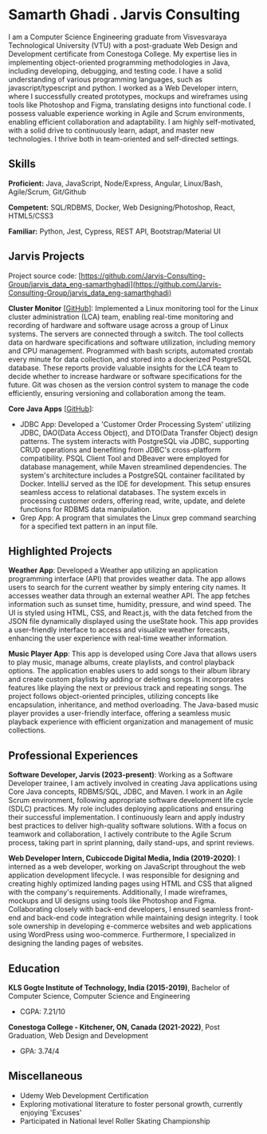 # Samarth Ghadi . Jarvis Consulting

I am a Computer Science Engineering graduate from Visvesvaraya Technological University (VTU) with a post-graduate Web Design and Development certificate from Conestoga College. My expertise lies in implementing object-oriented programming methodologies in Java, including developing, debugging, and testing code. I have a solid understanding of various programming languages, such as javascript/typescript and python. I worked as a Web Developer intern, where I successfully created prototypes, mockups and wireframes using tools like Photoshop and Figma, translating designs into functional code. I possess valuable experience working in Agile and Scrum environments, enabling efficient collaboration and adaptability. I am highly self-motivated, with a solid drive to continuously learn, adapt, and master new technologies. I thrive both in team-oriented and self-directed settings.

## Skills

**Proficient:** Java, JavaScript, Node/Express, Angular, Linux/Bash, Agile/Scrum, Git/Github

**Competent:** SQL/RDBMS, Docker, Web Designing/Photoshop, React, HTML5/CSS3

**Familiar:** Python, Jest, Cypress, REST API, Bootstrap/Material UI

## Jarvis Projects

Project source code: [https://github.com/Jarvis-Consulting-Group/jarvis_data_eng-samarthghadi](https://github.com/Jarvis-Consulting-Group/jarvis_data_eng-samarthghadi)


**Cluster Monitor** [[GitHub](https://github.com/Jarvis-Consulting-Group/jarvis_data_eng-samarthghadi/tree/masterhttps://github.com/Jarvis-Consulting-Group/jarvis_data_eng-samarthghadi/tree/master/linux_sql)]: Implemented a Linux monitoring tool for the Linux cluster administration (LCA) team, enabling real-time monitoring and recording of hardware and software usage across a group of Linux systems. The servers are connected through a switch. The tool collects data on hardware specifications and software utilization, including memory and CPU management. Programmed with bash scripts, automated crontab every minute for data collection, and stored into a dockerized PostgreSQL database. These reports provide valuable insights for the LCA team to decide whether to increase hardware or software specifications for the future. Git was chosen as the version control system to manage the code efficiently, ensuring versioning and collaboration among the team.

**Core Java Apps** [[GitHub](https://github.com/Jarvis-Consulting-Group/jarvis_data_eng-samarthghadi/tree/masterhttps://github.com/Jarvis-Consulting-Group/jarvis_data_eng-samarthghadi/tree/master/core_java)]:
      
  - JDBC App: Developed a 'Customer Order Processing System' utilizing JDBC, DAO(Data Access Object), and DTO(Data Transfer Object) design patterns. The system interacts with PostgreSQL via JDBC, supporting CRUD operations and benefiting from JDBC's cross-platform compatibility. PSQL Client Tool and DBeaver were employed for database management, while Maven streamlined dependencies. The system's architecture includes a PostgreSQL container facilitated by Docker. IntelliJ served as the IDE for development. This setup ensures seamless access to relational databases. The system excels in processing customer orders, offering read, write, update, and delete functions for RDBMS data manipulation.
  - Grep App: A program that simulates the Linux grep command searching for a specified text pattern in an input file.


## Highlighted Projects
**Weather App**: Developed a Weather app utilizing an application programming interface (API) that provides weather data. The app allows users to search for the current weather by simply entering city names. It accesses weather data through an external weather API. The app fetches information such as sunset time, humidity, pressure, and wind speed. The UI is styled using HTML, CSS, and React.js, with the data fetched from the JSON file dynamically displayed using the useState hook. This app provides a user-friendly interface to access and visualize weather forecasts, enhancing the user experience with real-time weather information.

**Music Player App**: This app is developed using Core Java that allows users to play music, manage albums, create playlists, and control playback options. The application enables users to add songs to their album library and create custom playlists by adding or deleting songs. It incorporates features like playing the next or previous track and repeating songs. The project follows object-oriented principles, utilizing concepts like encapsulation, inheritance, and method overloading. The Java-based music player provides a user-friendly interface, offering a seamless music playback experience with efficient organization and management of music collections.


## Professional Experiences

**Software Developer, Jarvis (2023-present)**: Working as a Software Developer trainee, I am actively involved in creating Java applications using Core Java concepts, RDBMS/SQL, JDBC, and Maven. I work in an Agile Scrum environment, following appropriate software development life cycle (SDLC) practices. My role includes deploying applications and ensuring their successful implementation. I continuously learn and apply industry best practices to deliver high-quality software solutions. With a focus on teamwork and collaboration, I actively contribute to the Agile Scrum process, taking part in sprint planning, daily stand-ups, and sprint reviews.

**Web Developer Intern, Cubiccode Digital Media, India (2019-2020)**: I interned as a web developer, working on JavaScript throughout the web application development lifecycle. I was responsible for designing and creating highly optimized landing pages using HTML and CSS that aligned with the company's requirements. Additionally, I made wireframes, mockups and UI designs using tools like Photoshop and Figma. Collaborating closely with back-end developers, I ensured seamless front-end and back-end code integration while maintaining design integrity. I took sole ownership in developing e-commerce websites and web applications using WordPress using woo-commerce. Furthermore, I specialized in designing the landing pages of websites.


## Education
**KLS Gogte Institute of Technology, India (2015-2019)**, Bachelor of Computer Science, Computer Science and Engineering
- CGPA: 7.21/10

**Conestoga College - Kitchener, ON, Canada (2021-2022)**, Post Graduation, Web Design and Development
- GPA: 3.74/4


## Miscellaneous
- Udemy Web Development Certification
- Exploring motivational literature to foster personal growth, currently enjoying 'Excuses'
- Participated in National level Roller Skating Championship